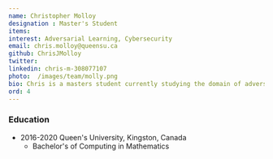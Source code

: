 ```yaml
---
name: Christopher Molloy
designation : Master's Student
items:
interest: Adversarial Learning, Cybersecurity
email: chris.molloy@queensu.ca
github: ChrisJMolloy
twitter: 
linkedin: chris-m-308077107
photo:  /images/team/molly.png
bio: Chris is a masters student currently studying the domain of adversarial learning. More specifically, if reinforce multi-agent environments can be used for malware generation and detection. 
ord: 4
---
```


### Education

- 2016-2020 Queen's University, Kingston, Canada
  - Bachelor's of Computing in Mathematics
